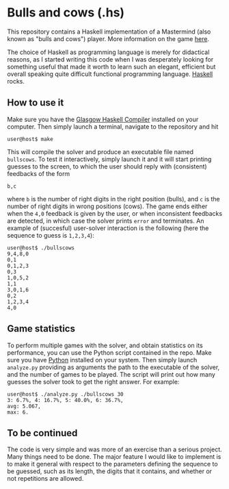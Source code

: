 # Bulls and cows (.hs)
This repository contains a Haskell implementation of a Mastermind (also known as "bulls and cows") player.
More information on the game [here](http://en.wikipedia.org/wiki/Bulls_and_cows).

The choice of Haskell as programming language is merely for didactical reasons, as I started writing this code
when I was desperately looking for something useful that made it worth to learn such an elegant, efficient but
overall speaking quite difficult functional programming language. [Haskell](https://www.haskell.org/) rocks.

## How to use it
Make sure you have the [Glasgow Haskell Compiler](https://www.haskell.org/ghc/) installed on your computer.
Then simply launch a terminal, navigate to the repository and hit
```
user@host$ make
```
This will compile the solver and produce an executable file named `bullscows`. To test it interactively,
simply launch it and it will start printing guesses to the screen, to which the user should reply with
(consistent) feedbacks of the form
```
b,c
```
where `b` is the number of right digits in the right position (bulls), and `c` is the number of right digits
in wrong positions (cows). The game ends either when the `4,0` feedback is given by the user, or when inconsistent
feedbacks are detected, in which case the solver prints `error` and terminates. An example of (succesful) user-solver
interaction is the following (here the sequence to guess is `1,2,3,4`):
```
user@host$ ./bullscows 
9,4,8,0
0,1
0,1,2,3
0,3
1,0,5,2
1,1
3,0,1,6
0,2
1,2,3,4
4,0
```

## Game statistics
To perform multiple games with the solver, and obtain statistics on its performance, you can use the Python script
contained in the repo. Make sure you have
[Python](https://www.python.org/) installed on your system. Then simply launch `analyze.py` providing as arguments
the path to the executable of the solver, and the number of games to be played. The script will print out how many
guesses the solver took to get the right answer. For example:
```
user@host$ ./analyze.py ./bullscows 30
3: 6.7%, 4: 16.7%, 5: 40.0%, 6: 36.7%, 
avg: 5.067,
max: 6.
```

## To be continued
The code is very simple and was more of an exercise than a serious project. Many things need to be done. The major
feature I would like to implement is to make it general with respect to the parameters defining the sequence to be
guessed, such as its length, the digits that it contains, and whether or not repetitions are allowed.

